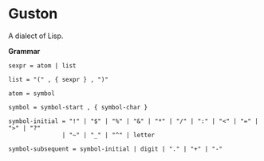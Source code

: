 # Guston

A dialect of Lisp.

**Grammar**

```ebnf
sexpr = atom | list

list = "(" , { sexpr } , ")"

atom = symbol

symbol = symbol-start , { symbol-char }

symbol-initial = "!" | "$" | "%" | "&" | "*" | "/" | ":" | "<" | "=" | ">" | "?"
               | "~" | "_" | "^" | letter

symbol-subsequent = symbol-initial | digit | "." | "+" | "-"
```
